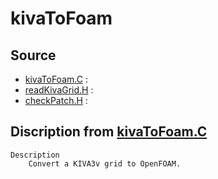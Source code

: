 # kivaToFoam

## Source

- [kivaToFoam.C](kivaToFoam.C) : 
- [readKivaGrid.H](readKivaGrid.H) : 
- [checkPatch.H](checkPatch.H) : 


## Discription from [kivaToFoam.C](kivaToFoam.C)

```
Description
    Convert a KIVA3v grid to OpenFOAM.


```

